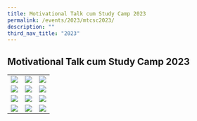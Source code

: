 ```yaml
---
title: Motivational Talk cum Study Camp 2023
permalink: /events/2023/mtcsc2023/
description: ""
third_nav_title: "2023"
---
```

## Motivational Talk cum Study Camp 2023

|  | | |
| -------- | -------- | -------- |
|  ![](/images/22023MTC1.jpg)   |  ![](/images/22023MTC2.jpg)   |  ![](/images/22023MTC3.jpg)   |
|  ![](/images/22023MTC4.jpg)   |  ![](/images/22023MTC5.jpg)   |  ![](/images/22023MTC6.jpg)   |
|  ![](/images/22023MTC7.jpg)   |  ![](/images/22023MTC8.jpg)   |  ![](/images/22023MTC9.jpg)   |
|  ![](/images/22023MTC10.jpg)   |  ![](/images/22023MTC11.jpg)   |  ![](/images/22023MTC12.jpg)   |



